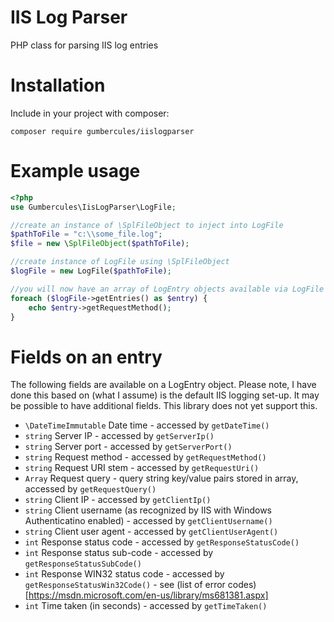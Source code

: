 # IIS Log Parser #

PHP class for parsing IIS log entries

# Installation #

Include in your project with composer:
```
composer require gumbercules/iislogparser
```

# Example usage #
```php
<?php
use Gumbercules\IisLogParser\LogFile;

//create an instance of \SplFileObject to inject into LogFile
$pathToFile = "c:\\some_file.log";
$file = new \SplFileObject($pathToFile);

//create instance of LogFile using \SplFileObject
$logFile = new LogFile($pathToFile);

//you will now have an array of LogEntry objects available via LogFile's getEntries() method
foreach ($logFile->getEntries() as $entry) {
    echo $entry->getRequestMethod();
}
```

# Fields on an entry #

The following fields are available on a LogEntry object. Please note, I have done this based on (what I assume)
is the default IIS logging set-up. It may be possible to have additional fields. This library does not yet support this. 

* `\DateTimeImmutable` Date time - accessed by `getDateTime()`
* `string` Server IP - accessed by `getServerIp()`
* `string` Server port - accessed by `getServerPort()`
* `string` Request method - accessed by `getRequestMethod()`
* `string` Request URI stem - accessed by `getRequestUri()`
* `Array` Request query - query string key/value pairs stored in array, accessed by `getRequestQuery()`
* `string` Client IP - accessed by `getClientIp()`
* `string` Client username (as recognized by IIS with Windows Authenticatino enabled) - accessed by `getClientUsername()`
* `string` Client user agent - accessed by `getClientUserAgent()`
* `int` Response status code - accessed by `getResponseStatusCode()`
* `int` Response status sub-code - accessed by `getResponseStatusSubCode()`
* `int` Response WIN32 status code - accessed by `getResponseStatusWin32Code()` - see (list of error codes)[https://msdn.microsoft.com/en-us/library/ms681381.aspx]
* `int` Time taken (in seconds) - accessed by `getTimeTaken()` 


